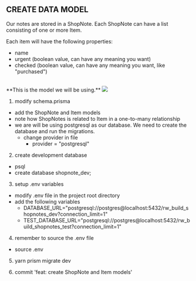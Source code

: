 ## CREATE DATA MODEL

Our notes are stored in a ShopNote. Each ShopNote can have a list consisting of one or more Item.

Each item will have the following properties:

- name
- urgent (boolean value, can have any meaning you want)
- checked (boolean value, can have any meaning you want, like "purchased")

<br/>
**This is the model we will be using.**
<img src='/modelDiagram.png' className="w-1/2" />

1. modify schema.prisma

- add the ShopNote and Item models
- note how ShopNotes is related to Item in a one-to-many relationship
- we are will be using postgresql as our database. We need to create the database and run the migrations.
  - change provider in file
    - provider = "postgresql"

2. create development database

- psql
- create database shopnote_dev;

3. setup .env variables

- modify .env file in the project root directory
- add the following variables
  - DATABASE_URL="postgresql://postgres@localhost:5432/rw_build_shopnotes_dev?connection_limit=1"
  - TEST_DATABASE_URL="postgresql://postgres@localhost:5432/rw_build_shopnotes_test?connection_limit=1"

4. remember to source the .env file

- source .env

5. yarn prism migrate dev

6. commit 'feat: create ShopNote and Item models'
